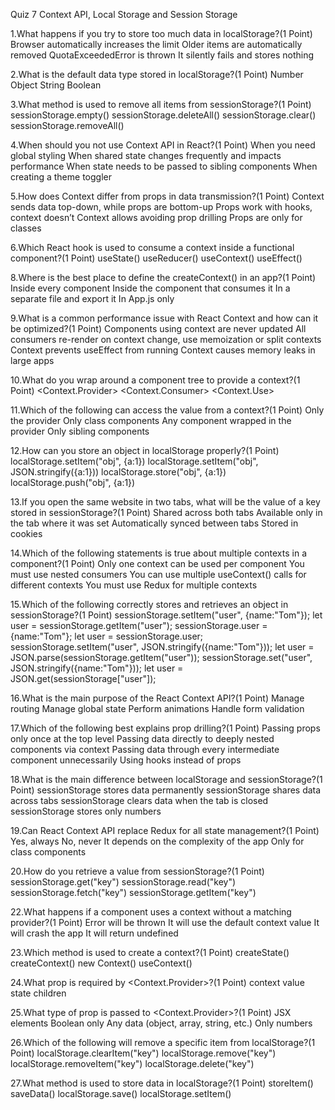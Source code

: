 Quiz 7
Context API, Local Storage and Session Storage

1.What happens if you try to store too much data in localStorage?(1 Point)
Browser automatically increases the limit
Older items are automatically removed
QuotaExceededError is thrown
It silently fails and stores nothing

2.What is the default data type stored in localStorage?(1 Point)
Number
Object
String
Boolean

3.What method is used to remove all items from sessionStorage?(1 Point)
sessionStorage.empty()
sessionStorage.deleteAll()
sessionStorage.clear()
sessionStorage.removeAll()

4.When should you not use Context API in React?(1 Point)
When you need global styling
When shared state changes frequently and impacts performance
When state needs to be passed to sibling components
When creating a theme toggler

5.How does Context differ from props in data transmission?(1 Point)
Context sends data top-down, while props are bottom-up
Props work with hooks, context doesn’t
Context allows avoiding prop drilling
Props are only for classes

6.Which React hook is used to consume a context inside a functional component?(1 Point)
useState()
useReducer()
useContext()
useEffect()

8.Where is the best place to define the createContext() in an app?(1 Point)
Inside every component
Inside the component that consumes it
In a separate file and export it
In App.js only

9.What is a common performance issue with React Context and how can it be optimized?(1 Point)
Components using context are never updated
All consumers re-render on context change, use memoization or split contexts
Context prevents useEffect from running
Context causes memory leaks in large apps

10.What do you wrap around a component tree to provide a context?(1 Point)
<Context.Provider>
<Context.Consumer>
<Context>
<Context.Use>

11.Which of the following can access the value from a context?(1 Point)
Only the provider
Only class components
Any component wrapped in the provider
Only sibling components

12.How can you store an object in localStorage properly?(1 Point)
localStorage.setItem("obj", {a:1})
localStorage.setItem("obj", JSON.stringify({a:1}))
localStorage.store("obj", {a:1})
localStorage.push("obj", {a:1})

13.If you open the same website in two tabs, what will be the value of a key stored in sessionStorage?(1 Point)
Shared across both tabs
Available only in the tab where it was set
Automatically synced between tabs
Stored in cookies

14.Which of the following statements is true about multiple contexts in a component?(1 Point)
Only one context can be used per component
You must use nested consumers
You can use multiple useContext() calls for different contexts
You must use Redux for multiple contexts

15.Which of the following correctly stores and retrieves an object in sessionStorage?(1 Point)
sessionStorage.setItem("user", {name:"Tom"}); let user = sessionStorage.getItem("user");
sessionStorage.user = {name:"Tom"}; let user = sessionStorage.user;
sessionStorage.setItem("user", JSON.stringify({name:"Tom"})); let user = JSON.parse(sessionStorage.getItem("user"));
sessionStorage.set("user", JSON.stringify({name:"Tom"})); let user = JSON.get(sessionStorage["user"]);

16.What is the main purpose of the React Context API?(1 Point)
Manage routing
Manage global state
Perform animations
Handle form validation

17.Which of the following best explains prop drilling?(1 Point)
Passing props only once at the top level
Passing data directly to deeply nested components via context
Passing data through every intermediate component unnecessarily
Using hooks instead of props

18.What is the main difference between localStorage and sessionStorage?(1 Point)
sessionStorage stores data permanently
sessionStorage shares data across tabs
sessionStorage clears data when the tab is closed
sessionStorage stores only numbers

19.Can React Context API replace Redux for all state management?(1 Point)
Yes, always
No, never
It depends on the complexity of the app
Only for class components

20.How do you retrieve a value from sessionStorage?(1 Point)
sessionStorage.get("key")
sessionStorage.read("key")
sessionStorage.fetch("key")
sessionStorage.getItem("key")

22.What happens if a component uses a context without a matching provider?(1 Point)
Error will be thrown
It will use the default context value
It will crash the app
It will return undefined

23.Which method is used to create a context?(1 Point)
createState()
createContext()
new Context()
useContext()

24.What prop is required by <Context.Provider>?(1 Point)
context
value
state
children

25.What type of prop is passed to <Context.Provider>?(1 Point)
JSX elements
Boolean only
Any data (object, array, string, etc.)
Only numbers

26.Which of the following will remove a specific item from localStorage?(1 Point)
localStorage.clearItem("key")
localStorage.remove("key")
localStorage.removeItem("key")
localStorage.delete("key")

27.What method is used to store data in localStorage?(1 Point)
storeItem()
saveData()
localStorage.save()
localStorage.setItem()